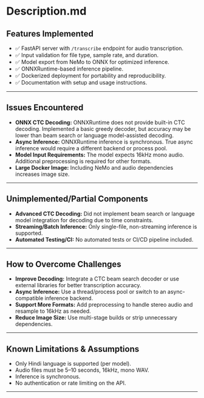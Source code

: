 # Description.md

## Features Implemented

- ✅ FastAPI server with `/transcribe` endpoint for audio transcription.
- ✅ Input validation for file type, sample rate, and duration.
- ✅ Model export from NeMo to ONNX for optimized inference.
- ✅ ONNXRuntime-based inference pipeline.
- ✅ Dockerized deployment for portability and reproducibility.
- ✅ Documentation with setup and usage instructions.

---

## Issues Encountered

- **ONNX CTC Decoding:** ONNXRuntime does not provide built-in CTC decoding. Implemented a basic greedy decoder, but accuracy may be lower than beam search or language model-assisted decoding.
- **Async Inference:** ONNXRuntime inference is synchronous. True async inference would require a different backend or process pool.
- **Model Input Requirements:** The model expects 16kHz mono audio. Additional preprocessing is required for other formats.
- **Large Docker Image:** Including NeMo and audio dependencies increases image size.

---

## Unimplemented/Partial Components

- **Advanced CTC Decoding:** Did not implement beam search or language model integration for decoding due to time constraints.
- **Streaming/Batch Inference:** Only single-file, non-streaming inference is supported.
- **Automated Testing/CI:** No automated tests or CI/CD pipeline included.

---

## How to Overcome Challenges

- **Improve Decoding:** Integrate a CTC beam search decoder or use external libraries for better transcription accuracy.
- **Async Inference:** Use a thread/process pool or switch to an async-compatible inference backend.
- **Support More Formats:** Add preprocessing to handle stereo audio and resample to 16kHz as needed.
- **Reduce Image Size:** Use multi-stage builds or strip unnecessary dependencies.

---

## Known Limitations & Assumptions

- Only Hindi language is supported (per model).
- Audio files must be 5–10 seconds, 16kHz, mono WAV.
- Inference is synchronous.
- No authentication or rate limiting on the API.

---
